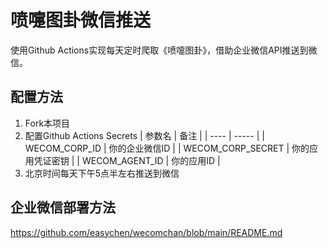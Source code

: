 # 喷嚏图卦微信推送

使用Github Actions实现每天定时爬取《喷嚏图卦》，借助企业微信API推送到微信。

## 配置方法

1. Fork本项目
2. 配置Github Actions Secrets
    | 参数名 | 备注 |
    | ---- | ----- |
    | WECOM_CORP_ID | 你的企业微信ID |
    | WECOM_CORP_SECRET | 你的应用凭证密钥 |
    | WECOM_AGENT_ID | 你的应用ID |
3. 北京时间每天下午5点半左右推送到微信

## 企业微信部署方法

https://github.com/easychen/wecomchan/blob/main/README.md